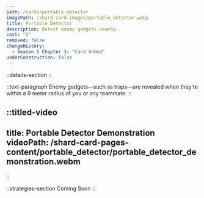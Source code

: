 ```yaml
---
path: /cards/portable-detector
imagePath: /shard-card-images/portable_detector.webp
title: Portable Detector
description: Detect enemy gadgets nearby.
cost: "2"
removed: false
changeHistory:
  - Season 1 Chapter 1: "Card Added"
underConstruction: false
---
```


::details-section
::

::text-paragraph
Enemy gadgets—such as traps—are revealed when they’re within a 9 meter radius of you or any teammate.
::

::titled-video
---
title: Portable Detector Demonstration
videoPath: /shard-card-pages-content/portable_detector/portable_detector_demonstration.webm
---
::

::strategies-section
Coming Soon
::
